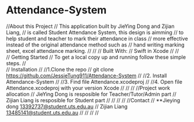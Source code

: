 # Attendance-System

//About this Project 
//            This application built by JieYing Dong and Zijian Liang, 
//            is called Student Attendance System, this design is aimming 
//            to help student and teacher to mark their attendance in class
//            more effective instead of the original attendance method such as 
//            hand writing marking sheet, excel attendance marking.
//
//
//       Built With:
//                  Swift in Xcode
//
//   
// Getting Started
//                    To get a local copy up and running follow these simple steps.
//          
// Installation
//
//1.Clone the repo
//          git clone   https://github.com/JessieTung911/Attendance-System
//
//2. Install Attendance-System
//
//3. Find file Attendance.xcodeproj
//
//4. Open file Attendance.xcodeproj with your version Xcode
//
//
//
//Project work allocation
//        JieYing Dong is resposible for Teacher/Tutor/Admin part
//        Zijian Liang is resposible for Student part
//
//
//
//
//Contact 
//        **Jieying dong 13392737@student.uts.edu.au
//          Zijian Liang 13485141@student.uts.edu.au
//
//
//
//